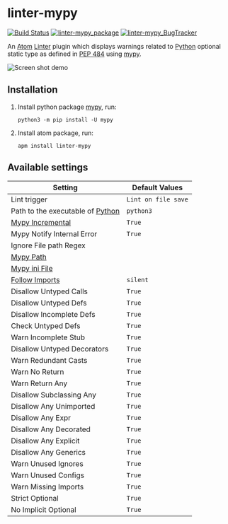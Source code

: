 # linter-mypy

[![Build Status](https://travis-ci.org/elarivie/linter-mypy.svg?branch=master)](https://travis-ci.org/elarivie/linter-mypy)
[![linter-mypy_package](https://img.shields.io/apm/dm/linter-mypy.svg?style=flat-square)][linter-mypy_package]
[![linter-mypy_BugTracker](https://img.shields.io/github/issues/elarivie/linter-mypy.svg)][linter-mypy_BugTracker]

An [Atom][atom] [Linter][linter] plugin which displays warnings related to [Python][python] optional static type as defined in [PEP 484][spec] using [mypy][mypy homepage].

![Screen shot demo](https://github.com/elarivie/linter-mypy/raw/master/doc/ScreenShotDemo.png)

## Installation

1.  Install python package [mypy][mypy], run:

    ```ShellSession
    python3 -m pip install -U mypy
    ```

2.  Install atom package, run:

    ```ShellSession
    apm install linter-mypy
    ```

## Available settings

| Setting                                     | Default Values       |
| ------------------------------------------- | -------------------- |
| Lint trigger                                |  `Lint on file save` |
| Path to the executable of [Python][python]  |     `python3`        |
| [Mypy Incremental][MypyIncremental]         |     `True`           |
| Mypy Notify Internal Error                  |     `True`           |
| Ignore File path Regex                      |                      |
| [Mypy Path][MypyPath]                       |                      |
| [Mypy ini File][OptMypyIni]                 |                      |
| [Follow Imports][OptFollowImports]          |     `silent`         |
| Disallow Untyped Calls                      |     `True`           |
| Disallow Untyped Defs                       |     `True`           |
| Disallow Incomplete Defs                    |     `True`           |
| Check Untyped Defs                          |     `True`           |
| Warn Incomplete Stub                        |     `True`           |
| Disallow Untyped Decorators                 |     `True`           |
| Warn Redundant Casts                        |     `True`           |
| Warn No Return                              |     `True`           |
| Warn Return Any                             |     `True`           |
| Disallow Subclassing Any                    |     `True`           |
| Disallow Any Unimported                     |     `True`           |
| Disallow Any Expr                           |     `True`           |
| Disallow Any Decorated                      |     `True`           |
| Disallow Any Explicit                       |     `True`           |
| Disallow Any Generics                       |     `True`           |
| Warn Unused Ignores                         |     `True`           |
| Warn Unused Configs                         |     `True`           |
| Warn Missing Imports                        |     `True`           |
| Strict Optional                             |     `True`           |
| No Implicit Optional                        |     `True`           |

[linter]: https://github.com/atom-community/linter
[install linter]: https://github.com/atom-community/linter#installation
[mypy]: https://pypi.python.org/pypi/mypy
[mypy homepage]: http://www.mypy-lang.org/
[spec]: https://www.python.org/dev/peps/pep-0484/
[atom]: https://atom.io/
[linter-mypy_repo]: https://github.com/elarivie/linter-mypy
[linter-mypy_package]: https://atom.io/packages/linter-mypy
[linter-mypy_BugTracker]: https://github.com/elarivie/linter-mypy/issues
[python]: https://www.python.org
[OptMypyIni]: http://mypy.readthedocs.io/en/stable/config_file.html
[OptFollowImports]: http://mypy.readthedocs.io/en/stable/command_line.html#following-imports-or-not
[MypyPath]: http://mypy.readthedocs.io/en/latest/command_line.html#how-imports-are-found
[MypyIncremental]: http://mypy.readthedocs.io/en/latest/command_line.html#incremental

